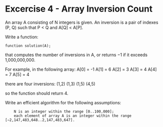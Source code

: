 # Excercise 4 - Array Inversion Count

An array A consisting of N integers is given. An inversion is a pair of indexes (P, Q) such that P < Q and A[Q] < A[P].

Write a function:

    function solution(A);

that computes the number of inversions in A, or returns −1 if it exceeds 1,000,000,000.

For example, in the following array:
A[0] = -1 A[1] = 6 A[2] = 3
A[3] = 4 A[4] = 7 A[5] = 4

there are four inversions:
(1,2) (1,3) (1,5) (4,5)

so the function should return 4.

Write an efficient algorithm for the following assumptions:

        N is an integer within the range [0..100,000];
        each element of array A is an integer within the range [−2,147,483,648..2,147,483,647].
